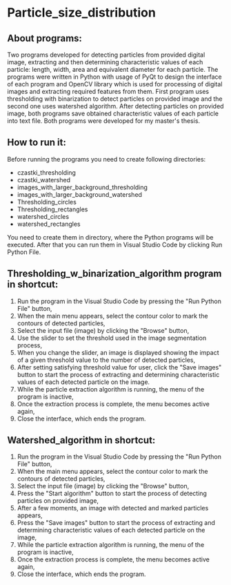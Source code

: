 # Particle_size_distribution 
<h2>About programs:</h2>
Two programs developed for detecting particles from provided digital image,
extracting and then determining characteristic values of each particle: length, width, area
and equivalent diameter for each particle. The programs were written in Python with usage of PyQt to design the interface
of each program and OpenCV library which is used for processing of digital images and extracting required features from them.
First program uses thresholding with binarization to detect particles on provided image and the second one uses watershed algorithm.
After detecting particles on provided image, both programs save obtained characteristic values of each particle into text file.
Both programs were developed for my master's thesis.
<h2>How to run it:</h2>
Before running the programs you need to create following directories:

- czastki_thresholding
- czastki_watershed
- images_with_larger_background_thresholding
- images_with_larger_background_watershed
- Thresholding_circles
- Thresholding_rectangles
- watershed_circles
- watershed_rectangles
  
You need to create them in directory, where the Python programs will be executed. After that you can run them in Visual Studio Code by clicking Run Python File.

<h2>Thresholding_w_binarization_algorithm program in shortcut:</h2>

1. Run the program in the Visual Studio Code by pressing the "Run Python File" button,
2. When the main menu appears, select the contour color to mark the contours of detected particles,
3. Select the input file (image) by clicking the "Browse" button,
4. Use the slider to set the threshold used in the image segmentation process,
5. When you change the slider, an image is displayed showing the impact of a given threshold value to the number of detected particles,
6. After setting satisfying threshold value for user, click the "Save images" button to start the process of extracting and determining characteristic values of each detected particle on the image.
7. While the particle extraction algorithm is running, the menu of the program is inactive,
8. Once the extraction process is complete, the menu becomes active again,
9. Close the interface, which ends the program.

<h2>Watershed_algorithm in shortcut:</h2>

1. Run the program in the Visual Studio Code by pressing the "Run Python File" button,
2. When the main menu appears, select the contour color to mark the contours of detected particles,
3. Select the input file (image) by clicking the "Browse" button,
4. Press the "Start algorithm" button to start the process of detecting particles on provided image,
5. After a few moments, an image with detected and marked particles appears,
6. Press the "Save images" button to start the process of extracting and determining characteristic values of each detected particle on the image,
7. While the particle extraction algorithm is running, the menu of the program is inactive,
8. Once the extraction process is complete, the menu becomes active again,
9. Close the interface, which ends the program.
